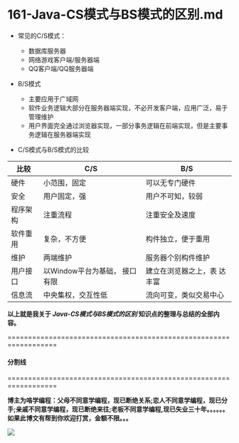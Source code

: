 # 161-Java-CS模式与BS模式的区别.md

+ 常见的C/S模式：
    + 数据库服务器
    + 网络游戏客户端/服务器端
    + QQ客户端/QQ服务器端


+ B/S模式
    + 主要应用于广域网
    + 软件业务逻辑大部分在服务器端实现，不必开发客户端，应用广泛，易于管理维护
    + 用户界面完全通过浏览器实现，一部分事务逻辑在前端实现，但是主要事务逻辑在服务器端实现

+ C/S模式与B/S模式的比较

|比较 |C/S| B/S|
| -- | -- | -- |
|硬件 |小范围，固定 |可以无专门硬件|
|安全 |用户固定，强| 用户不可知，较弱|
|程序架构 |注重流程| 注重安全及速度|
|软件重用 |复杂，不方便| 构件独立，便于重用|
|维护| 两端维护| 服务器个别构件维护|
|用户接口| 以Window平台为基础， 接口有限| 建立在浏览器之上，表 达丰富|
|信息流 |中央集权，交互性低| 流向可变，类似交易中心|



**以上就是我关于 *Java-CS模式与BS模式的区别*  知识点的整理与总结的全部内容。**

==================================================================
#### 分割线
==================================================================

**博主为咯学编程：父母不同意学编程，现已断绝关系;恋人不同意学编程，现已分手;亲戚不同意学编程，现已断绝来往;老板不同意学编程,现已失业三十年。。。。。。如果此博文有帮到你欢迎打赏，金额不限。。。**

![](https://upload-images.jianshu.io/upload_images/5227364-e76764b127f255ed.png?imageMogr2/auto-orient/strip%7CimageView2/2/w/1240)